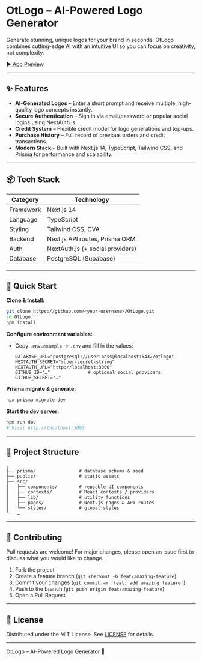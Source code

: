 # OtLogo – AI-Powered Logo Generator

Generate stunning, unique logos for your brand in seconds. OtLogo combines cutting-edge AI with an intuitive UI so you can focus on creativity, not complexity.

[▶️ App Preview](https://youtu.be/AmeXM55LgL4?si=VOT7n_C_ZDOKlzqZ)

---

## ✨ Features

- **AI-Generated Logos** – Enter a short prompt and receive multiple, high-quality logo concepts instantly.
- **Secure Authentication** – Sign in via email/password or popular social logins using NextAuth.js.
- **Credit System** – Flexible credit model for logo generations and top-ups.
- **Purchase History** – Full record of previous orders and credit transactions.
- **Modern Stack** – Built with Next.js 14, TypeScript, Tailwind CSS, and Prisma for performance and scalability.

---

## 📦 Tech Stack

| Category   | Technology                               |
|------------|------------------------------------------|
| Framework  | Next.js 14                               |
| Language   | TypeScript                               |
| Styling    | Tailwind CSS, CVA                        |
| Backend    | Next.js API routes, Prisma ORM           |
| Auth       | NextAuth.js (+ social providers)         |
| Database   | PostgreSQL (Supabase)                    |

---

## 🚀 Quick Start

**Clone & Install:**
```bash
git clone https://github.com/<your-username>/OtLogo.git
cd OtLogo
npm install
```

**Configure environment variables:**
- Copy `.env.example` → `.env` and fill in the values:
  ```env
  DATABASE_URL="postgresql://user:pass@localhost:5432/otlogo"
  NEXTAUTH_SECRET="super-secret-string"
  NEXTAUTH_URL="http://localhost:3000"
  GITHUB_ID="…"              # optional social providers
  GITHUB_SECRET="…"
  ```

**Prisma migrate & generate:**
```bash
npx prisma migrate dev
```

**Start the dev server:**
```bash
npm run dev
# Visit http://localhost:3000
```

---

## 📁 Project Structure

```
.
├── prisma/                # database schema & seed
├── public/                # static assets
├── src/
│   ├── components/        # reusable UI components
│   ├── contexts/          # React contexts / providers
│   ├── lib/               # utility functions
│   ├── pages/             # Next.js pages & API routes
│   └── styles/            # global styles
└── …
```

---

## 🤝 Contributing

Pull requests are welcome! For major changes, please open an issue first to discuss what you would like to change.

1. Fork the project
2. Create a feature branch (`git checkout -b feat/amazing-feature`)
3. Commit your changes (`git commit -m 'feat: add amazing feature'`)
4. Push to the branch (`git push origin feat/amazing-feature`)
5. Open a Pull Request

---

## 📜 License

Distributed under the MIT License. See [LICENSE](LICENSE) for details.

---

OtLogo – AI-Powered Logo Generator 🚀
